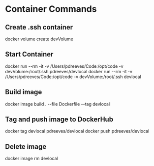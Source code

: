 # Container Commands

## Create .ssh container
docker volume create devVolume

## Start Container
docker run --rm -it -v /Users/pdreeves/Code:/opt/code -v devVolume:/root/.ssh pdreeves/devlocal
docker run --rm -it -v /Users/pdreeves/Code:/opt/code -v devVolume:/root/.ssh devlocal

## Build image
docker image build . --file Dockerfile --tag devlocal

## Tag and push image to DockerHub
docker tag devlocal pdreeves/devlocal
docker push pdreeves/devlocal

## Delete image
docker image rm devlocal
